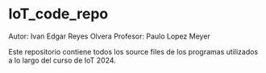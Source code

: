 # IoT_code_repo

Autor: Ivan Edgar Reyes Olvera
Profesor: Paulo Lopez Meyer

Este repositorio contiene todos los source files de los programas utilizados 
a lo largo del curso de IoT 2024.
